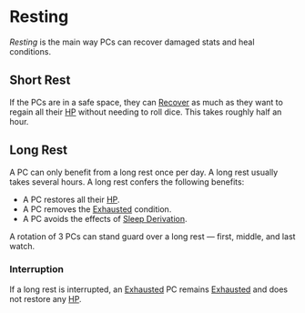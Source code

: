 # Resting

*Resting* is the main way PCs can recover damaged stats and heal conditions.

## Short Rest

If the PCs are in a safe space, they can [Recover](../Exploration/Delving.md#Recover) as much as they want to regain all their [HP](../../Player%20Characters/Derived%20Statistics/Hit%20Points.md) without needing to roll dice. This takes roughly half an hour.

## Long Rest

A PC can only benefit from a long rest once per day. A long rest usually takes several hours. A long rest confers the following benefits:

- A PC restores all their [HP](../../Player%20Characters/Derived%20Statistics/Hit%20Points.md).
- A PC removes the [Exhausted](../Conditions/Exhausted.md) condition.
- A PC avoids the effects of [Sleep Derivation](../Hazards/Biological%20Hazards.md#Sleep%20Derivation).

A rotation of 3 PCs can stand guard over a long rest — first, middle, and last watch.

### Interruption

If a long rest is interrupted, an [Exhausted](../Conditions/Exhausted.md) PC remains [Exhausted](../Conditions/Exhausted.md) and does not restore any [HP](../../Player%20Characters/Derived%20Statistics/Hit%20Points.md).
